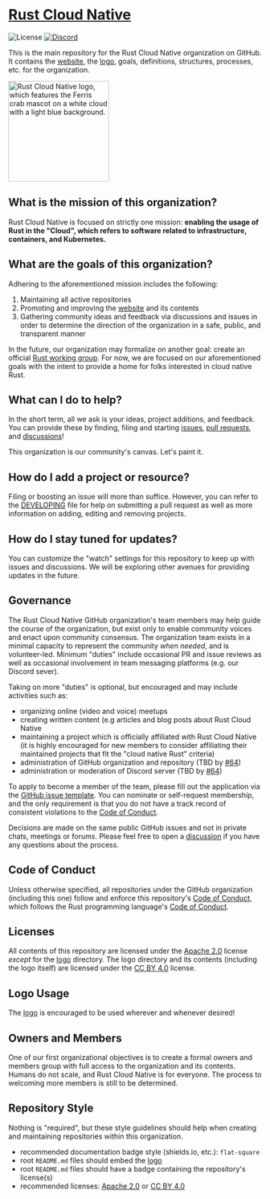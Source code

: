 # [Rust Cloud Native](https://github.com/rust-cloud-native)

![License](https://img.shields.io/github/license/rust-cloud-native/rust-cloud-native.github.io?style=flat-square)
[![Discord](https://img.shields.io/discord/874314181191565453?label=discord&style=flat-square&logo=discord)](https://discord.gg/799cmsYB4q)

This is the main repository for the Rust Cloud Native organization on GitHub.
It contains the [website](https://rust-cloud-native.github.io), the [logo](./logo), goals, definitions, structures, processes, etc. for the organization.

<img src="./logo/img/rust-cloud-native-logo.png" alt="Rust Cloud Native logo, which features the Ferris crab mascot on a white cloud with a light blue background." width="200">

## What is the mission of this organization?

Rust Cloud Native is focused on strictly one mission: **enabling the usage of Rust in the "Cloud", which refers to software related to infrastructure, containers, and Kubernetes.**

## What are the goals of this organization?

Adhering to the aforementioned mission includes the following:

1. Maintaining all active repositories
2. Promoting and improving the [website](https://rust-cloud-native.github.io) and its contents
3. Gathering community ideas and feedback via discussions and issues in order to determine the direction of the organization in a safe, public, and transparent manner

In the future, our organization may formalize on another goal: create an official [Rust working group](https://www.rust-lang.org/governance).
For now, we are focused on our aforementioned goals with the intent to provide a home for folks interested in cloud native Rust.

## What can I do to help?

In the short term, all we ask is your ideas, project additions, and feedback.
You can provide these by finding, filing and starting [issues](https://github.com/rust-cloud-native/rust-cloud-native.github.io/issues), [pull requests](https://github.com/rust-cloud-native/rust-cloud-native.github.io/pulls), and [discussions](https://github.com/rust-cloud-native/rust-cloud-native.github.io/discussions)!

This organization is our community's canvas.
Let's paint it.

## How do I add a project or resource?

Filing or boosting an issue will more than suffice.
However, you can refer to the [DEVELOPING](./DEVELOPING.md) file for help on submitting a pull request as well as more information on adding, editing and removing projects.

## How do I stay tuned for updates?

You can customize the "watch" settings for this repository to keep up with issues and discussions.
We will be exploring other avenues for providing updates in the future.

## Governance

The Rust Cloud Native GitHub organization's team members may help guide the course of the organization, but exist only to enable community voices and enact upon community consensus.
The organization team exists in a minimal capacity to represent the community _when needed_, and is volunteer-led.
Minimum "duties" include occasional PR and issue reviews as well as occasional involvement in team messaging platforms (e.g. our Discord sever).

Taking on more "duties" is optional, but encouraged and may include activities such as:
- organizing online (video and voice) meetups
- creating written content (e.g articles and blog posts about Rust Cloud Native
- maintaining a project which is officially affiliated with Rust Cloud Native (it is highly encouraged for new members to consider affiliating their maintained projects that fit the "cloud native Rust" criteria)
- administration of GitHub organization and repository (TBD by [#64](https://github.com/rust-cloud-native/rust-cloud-native.github.io/issues/64))
- administration or moderation of Discord server (TBD by [#64](https://github.com/rust-cloud-native/rust-cloud-native.github.io/issues/64))

To apply to become a member of the team, please fill out the application via the [GitHub issue template](https://github.com/rust-cloud-native/rust-cloud-native.github.io/issues/new).
You can nominate or self-request membership, and the only requirement is that you do not have a track record of consistent violations to the [Code of Conduct](./CODE_OF_CONDUCT.md).

Decisions are made on the same public GitHub issues and not in private chats, meetings or forums.
Please feel free to open a [discussion](https://github.com/rust-cloud-native/rust-cloud-native.github.io/discussions) if you have any questions about the process.

## Code of Conduct

Unless otherwise specified, all repositories under the GitHub organization (including this one) follow and enforce this repository's [Code of Conduct](./CODE_OF_CONDUCT.md), which follows the Rust programming language's [Code of Conduct](https://www.rust-lang.org/policies/code-of-conduct).

## Licenses

All contents of this repository are licensed under the [Apache 2.0](https://www.apache.org/licenses/LICENSE-2.0) license _except_ for the [logo](./logo) directory.
The logo directory and its contents (including the logo itself) are licensed under the [CC BY 4.0](https://creativecommons.org/licenses/by/4.0/) license.

## Logo Usage

The [logo](./logo) is encouraged to be used wherever and whenever desired!

## Owners and Members

One of our first organizational objectives is to create a formal owners and members group with full access to the organization and its contents.
Humans do not scale, and Rust Cloud Native is for everyone.
The process to welcoming more members is still to be determined.

## Repository Style

Nothing is "required", but these style guidelines should help when creating and maintaining repositories within this organization.

- recommended documentation badge style (shields.io, etc.): `flat-square`
- root `README.md` files should embed the [logo](./logo)
- root `README.md` files should have a badge containing the repository's license(s)
- recommended licenses: [Apache 2.0](https://www.apache.org/licenses/LICENSE-2.0) or [CC BY 4.0](https://creativecommons.org/licenses/by/4.0/)
